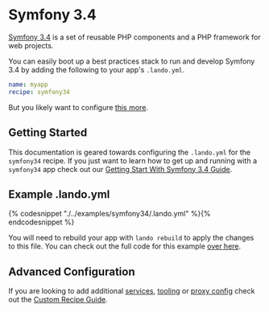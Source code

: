 Symfony 3.4
===========

[Symfony 3.4](https://symfony.com) is a set of reusable PHP components and a PHP framework for web projects.

You can easily boot up a best practices stack to run and develop Symfony 3.4 by adding the following to your app's `.lando.yml`.

```yml
name: myapp
recipe: symfony34
```

But you likely want to configure [this more](#example).

Getting Started
---------------

This documentation is geared towards configuring the `.lando.yml` for the `symfony34` recipe. If you just want to learn how to get up and running with a `symfony34` app check out our [Getting Start With Symfony 3.4 Guide](./../tutorials/symfony34.md).


Example .lando.yml
------------------

{% codesnippet "./../examples/symfony34/.lando.yml" %}{% endcodesnippet %}

You will need to rebuild your app with `lando rebuild` to apply the changes to this file. You can check out the full code for this example [over here](https://github.com/lando/lando/tree/master/examples/symfony34).

Advanced Configuration
----------------------

If you are looking to add additional [services](./../config/services.md), [tooling](./../config/tooling.md) or [proxy config](./../config/proxy.md) check out the [Custom Recipe Guide](./../tutorials/custom.md).
